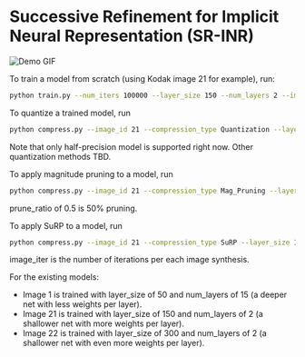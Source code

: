 # Successive Refinement for Implicit Neural Representation (SR-INR)

![Demo GIF](results/image_22/SuRP/result_animation_looped.gif)

To train a model from scratch (using Kodak image 21 for example), run:

```bash
python train.py --num_iters 100000 --layer_size 150 --num_layers 2 --image_id 21
```

To quantize a trained model, run
```bash
python compress.py --image_id 21 --compression_type Quantization --layer_size 150 --num_layers 2 --quant_level half
``` 
Note that only half-precision model is supported right now. Other quantization methods TBD.

To apply magnitude pruning to a model, run
```bash
python compress.py --image_id 21 --compression_type Mag_Pruning --layer_size 150 --num_layers 2  --prune_ratio 0.5 --refine_iter 5000
```
prune_ratio of 0.5 is 50% pruning.

To apply SuRP to a model, run
```bash
python compress.py --image_id 21 --compression_type SuRP --layer_size 150 --num_layers 2 --surp_iter 100000 --image_iter 1000
```
image_iter is the number of iterations per each image synthesis.

For the existing models:
* Image 1 is trained with layer_size of 50 and num_layers of 15 (a deeper net with less weights per layer).
* Image 21 is trained with layer_size of 150 and num_layers of 2 (a shallower net with more weights per layer).
* Image 22 is trained with layer_size of 300 and num_layers of 2 (a shallower net with even more weights per layer).

